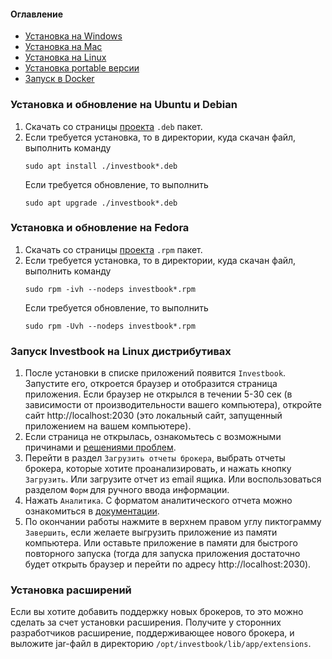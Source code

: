 #### Оглавление
- [Установка на Windows](install-on-windows.md)
- [Установка на Mac](install-on-mac.md)
- [Установка на Linux](install-on-linux.md)
- [Установка portable версии](install-portable.md)
- [Запуск в Docker](run-by-docker.md)

### Установка и обновление на Ubuntu и Debian

1. Скачать со страницы [проекта](https://github.com/spacious-team/investbook/releases/latest) `.deb` пакет.
2. Если требуется установка, то в директории, куда скачан файл, выполнить команду
   ```shell
   sudo apt install ./investbook*.deb
   ```
   Если требуется обновление, то выполнить
      ```shell
   sudo apt upgrade ./investbook*.deb
   ```

### Установка и обновление на Fedora

1. Скачать со страницы [проекта](https://github.com/spacious-team/investbook/releases/latest) `.rpm` пакет.
2. Если требуется установка, то в директории, куда скачан файл, выполнить команду
   ```shell
   sudo rpm -ivh --nodeps investbook*.rpm
   ```
   Если требуется обновление, то выполнить
      ```shell
   sudo rpm -Uvh --nodeps investbook*.rpm
   ```

### Запуск Investbook на Linux дистрибутивах

1. После установки в списке приложений появится `Investbook`. Запустите его, откроется браузер и отобразится страница приложения.
   Если браузер не открылся в течении 5-30 сек (в зависимости от производительности вашего компьютера),
   откройте сайт http://localhost:2030 (это локальный сайт, запущенный приложением на вашем компьютере).
2. Если страница не открылась, ознакомьтесь с возможными причинами и [решениями проблем](/src/main/asciidoc/troubleshooting.adoc).
3. Перейти в раздел `Загрузить отчеты брокера`, выбрать отчеты брокера, которые хотите проанализировать, и нажать кнопку
   `Загрузить`. Или загрузите отчет из email ящика. Или воспользоваться разделом `Форм` для ручного ввода информации.
4. Нажать `Аналитика`. С форматом аналитического отчета можно ознакомиться в [документации](/src/main/asciidoc/index.adoc). 
5. По окончании работы нажмите в верхнем правом углу пиктограмму `Завершить`, если желаете выгрузить приложение
   из памяти компьютера. Или оставьте приложение в памяти для быстрого повторного запуска (тогда для запуска
   приложения достаточно будет открыть браузер и перейти по адресу http://localhost:2030).

### Установка расширений

Если вы хотите добавить поддержку новых брокеров, то это можно сделать за счет установки расширения.
Получите у сторонних разработчиков расширение, поддерживающее нового брокера, и выложите jar-файл в директорию
`/opt/investbook/lib/app/extensions`.